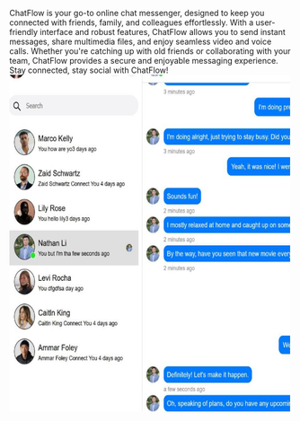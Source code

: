 ChatFlow is your go-to online chat messenger, designed to keep you connected with friends, family, and colleagues effortlessly. With a user-friendly interface and robust features, ChatFlow allows you to send instant messages, share multimedia files, and enjoy seamless video and voice calls. Whether you're catching up with old friends or collaborating with your team, ChatFlow provides a secure and enjoyable messaging experience. Stay connected, stay social with ChatFlow!
<br>
<img src="1719369800270.jpg" width="500" height="600">